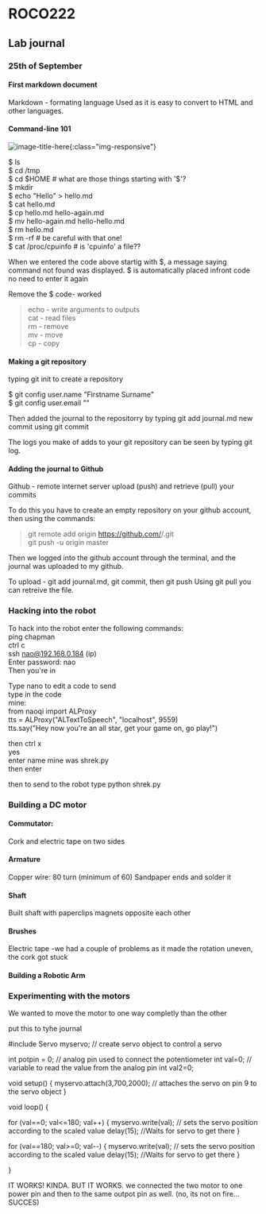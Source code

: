 # ROCO222

## Lab journal
### 25th of September


#### First markdown document

Markdown - formating language
Used as it is easy to convert to HTML and other languages.

#### Command-line 101

![image-title-here](file:///home/student/Pictures/codeHELLO.png){:class="img-responsive"}

$ ls  
$ cd /tmp  
$ cd $HOME # what are those things starting with '$'?  
$ mkdir  
$ echo "Hello" > hello.md  
$ cat hello.md  
$ cp hello.md hello-again.md  
$ mv hello-again.md hello-hello.md  
$ rm hello.md  
$ rm -rf # be careful with that one!  
$ cat /proc/cpuinfo # is 'cpuinfo' a file??  

When we entered the code above startig with $, a message saying command not found was displayed. 
$ is automatically placed infront code
 no need to enter it again 

Remove the $ code- worked 

>echo - write arguments to outputs  
>cat - read files  
rm - remove  
>mv - move  
cp - copy   

#### Making a git repository

typing git init to create a repository 

$ git config user.name "Firstname Surname"  
$ git config user.email "<email>"  

Then added the journal to the repositorry by typing git add journal.md
  new commit using git commit

The logs you make of adds to your git repository can be seen by typing git log.

#### Adding the journal to Github

Github - remote internet server 
  upload (push) and retrieve (pull) your commits 

To do this you have to create an empty repository on your github account, then using the commands:

> git remote add origin https://github.com/<username>/<repositoryname>.git  
> git push -u origin master  

Then we logged into the github account through the terminal, and the journal was uploaded to my github.

To upload - git add journal.md, git commit, then git push
Using git pull you can retreive the file.


### Hacking into the robot


To hack into the robot enter the following commands:  
ping chapman  
ctrl c  
ssh nao@192.168.0.184 (ip)  
Enter password: nao  
Then you're in  

Type nano to edit a code to send  
type in the code  
mine:  
from naoqi import ALProxy  
tts = ALProxy("ALTextToSpeech", "localhost", 9559)  
tts.say("Hey now you're an all star, get your game on, go play!")  

then ctrl x  
yes  
enter name mine was shrek.py  
then enter  
  
then to send to the robot type python shrek.py  




### Building a DC motor

#### Commutator:
Cork and electric tape on two sides

#### Armature
Copper wire: 80 turn (minimum of 60)
Sandpaper ends and solder it 

#### Shaft
Built shaft with paperclips
  magnets opposite each other
  
#### Brushes
Electric tape
  -we had a couple of problems as it made the rotation uneven, the cork got stuck
  
  

#### Building a Robotic Arm
### Experimenting with the motors
We wanted to move the motor to one way completly than the other
 
 put this to tyhe journal
 
 #include 
Servo myservo; // create servo object to control a servo

int potpin = 0; // analog pin used to connect the potentiometer
int val=0; // variable to read the value from the analog pin
int val2=0;

void setup() {
myservo.attach(3,700,2000); // attaches the servo on pin 9 to the servo object
}

void loop() {

for (val==0; val<=180; val++)
{
myservo.write(val); // sets the servo position according to the scaled value
delay(15); //Waits for servo to get there
}

for (val==180; val>=0; val--)
{
myservo.write(val); // sets the servo position according to the scaled value
delay(15); //Waits for servo to get there
}

}




IT WORKS! KINDA. BUT IT WORKS.
we connected the two motor to one power pin
and then to the same outpot pin as well. (no, its not on fire... SUCCES)
